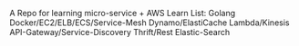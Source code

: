 A Repo for learning micro-service + AWS
Learn List:
Golang
Docker/EC2/ELB/ECS/Service-Mesh
Dynamo/ElastiCache
Lambda/Kinesis
API-Gateway/Service-Discovery
Thrift/Rest
Elastic-Search

